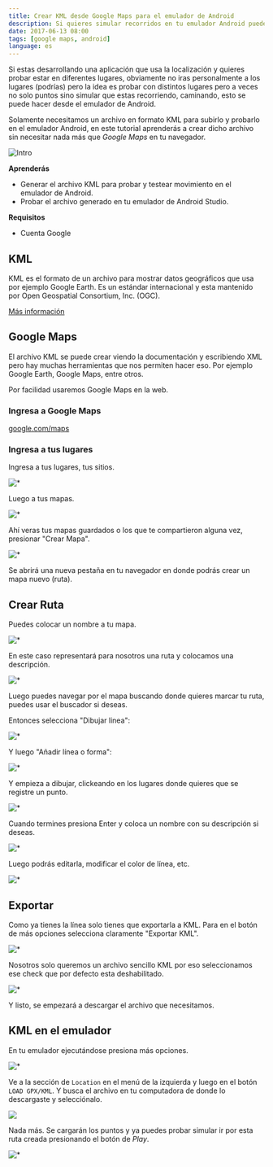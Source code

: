 ```yaml
---
title: Crear KML desde Google Maps para el emulador de Android
description: Si quieres simular recorridos en tu emulador Android puedes crear un archivo KML desde Google Maps.
date: 2017-06-13 08:00
tags: [google maps, android]
language: es
---
```


Si estas desarrollando una aplicación que usa la localización y quieres probar estar en diferentes lugares, obviamente no iras personalmente a los lugares (podrías) pero la idea es probar con distintos lugares pero a veces no solo puntos sino simular que estas recorriendo, caminando, esto se puede hacer desde el emulador de Android.

Solamente necesitamos un archivo en formato KML para subirlo y probarlo en el emulador Android, en este tutorial aprenderás a crear dicho archivo sin necesitar nada más que _Google Maps_ en tu navegador.

![Intro](https://firebasestorage.googleapis.com/v0/b/maksha-41f4f.appspot.com/o/labs%2Fcrear-kml-google-maps-emulador-android%2Femu.png?alt=media&token=9f1078e6-df73-43ee-8f65-5f64a3baa353)

__Aprenderás__

* Generar el archivo KML para probar y testear movimiento en el emulador de Android.
* Probar el archivo generado en tu emulador de Android Studio.

__Requisitos__

* Cuenta Google

## KML

KML es el formato de un archivo para mostrar datos geográficos que usa por ejemplo Google Earth. Es un estándar internacional y esta mantenido por Open Geospatial Consortium, Inc. (OGC).

[Más información](https://developers.google.com/kml/)

## Google Maps

El archivo KML se puede crear viendo la documentación y escribiendo XML pero hay muchas herramientas que nos permiten hacer eso. Por ejemplo Google Earth, Google Maps, entre otros.

Por facilidad usaremos Google Maps en la web.

### Ingresa a Google Maps

[google.com/maps](https://www.google.com/maps/)

### Ingresa a tus lugares

Ingresa a tus lugares, tus sitios.

![*](https://firebasestorage.googleapis.com/v0/b/maksha-41f4f.appspot.com/o/labs%2Fcrear-kml-google-maps-emulador-android%2Fmaps.png?alt=media&token=c86c2baf-7c64-45aa-935f-7ebbd2efc6d1)

Luego a tus mapas.

![*](https://firebasestorage.googleapis.com/v0/b/maksha-41f4f.appspot.com/o/labs%2Fcrear-kml-google-maps-emulador-android%2Fmaps2.png?alt=media&token=bd8014fd-778c-48de-ac92-4a86f69aea85)

Ahí veras tus mapas guardados o los que te compartieron alguna vez, presionar "Crear Mapa".

![*](https://firebasestorage.googleapis.com/v0/b/maksha-41f4f.appspot.com/o/labs%2Fcrear-kml-google-maps-emulador-android%2Fmaps3.png?alt=media&token=5eb9e33c-f33d-4e96-9e17-566a922753f9)

Se abrirá una nueva pestaña en tu navegador en donde podrás crear un mapa nuevo (ruta).

## Crear Ruta

Puedes colocar un nombre a tu mapa.

![*](https://firebasestorage.googleapis.com/v0/b/maksha-41f4f.appspot.com/o/labs%2Fcrear-kml-google-maps-emulador-android%2Fcrear1.png?alt=media&token=36b8eb6f-795a-4183-825a-bf894ff4078a)

En este caso representará para nosotros una ruta y colocamos una descripción.

![*](https://firebasestorage.googleapis.com/v0/b/maksha-41f4f.appspot.com/o/labs%2Fcrear-kml-google-maps-emulador-android%2Fcrear2.png?alt=media&token=94348cdf-9845-4aad-ab51-e20d9bb7df72)

Luego puedes navegar por el mapa buscando donde quieres marcar tu ruta, puedes usar el buscador si deseas.

Entonces selecciona "Dibujar linea":

![*](https://firebasestorage.googleapis.com/v0/b/maksha-41f4f.appspot.com/o/labs%2Fcrear-kml-google-maps-emulador-android%2Fcrear3.png?alt=media&token=a44a5b35-a7a5-4190-afaa-e2e50c95984d)

Y luego "Añadir línea o forma":

![*](https://firebasestorage.googleapis.com/v0/b/maksha-41f4f.appspot.com/o/labs%2Fcrear-kml-google-maps-emulador-android%2Fcrear4.png?alt=media&token=eddf9635-3a28-4977-a40d-7144670a894f)

Y empieza a dibujar, clickeando en los lugares donde quieres que se registre un punto.

![*](https://firebasestorage.googleapis.com/v0/b/maksha-41f4f.appspot.com/o/labs%2Fcrear-kml-google-maps-emulador-android%2Fcrear11.png?alt=media&token=222833ae-4d42-443a-811b-5e8c84fc01dc)

Cuando termines presiona Enter y coloca un nombre con su descripción si deseas.

![*](https://firebasestorage.googleapis.com/v0/b/maksha-41f4f.appspot.com/o/labs%2Fcrear-kml-google-maps-emulador-android%2Fcrear12.png?alt=media&token=6d6f09d2-60ab-44cc-929b-6599e9392f18)

Luego podrás editarla, modificar el color de línea, etc.

![*](https://firebasestorage.googleapis.com/v0/b/maksha-41f4f.appspot.com/o/labs%2Fcrear-kml-google-maps-emulador-android%2Fcrear13.png?alt=media&token=3c79792b-1ef7-4a3f-9236-aa4fb70c8040)

## Exportar

Como ya tienes la línea solo tienes que exportarla a KML. Para en el botón de más opciones selecciona claramente "Exportar KML".

![*](https://firebasestorage.googleapis.com/v0/b/maksha-41f4f.appspot.com/o/labs%2Fcrear-kml-google-maps-emulador-android%2Fexpo1.png?alt=media&token=3d417f49-101b-4888-955b-b9c319012b37)

Nosotros solo queremos un archivo sencillo KML por eso seleccionamos ese check que por defecto esta deshabilitado.

![*](https://firebasestorage.googleapis.com/v0/b/maksha-41f4f.appspot.com/o/labs%2Fcrear-kml-google-maps-emulador-android%2Fexpo2.png?alt=media&token=96a274f9-4476-4cfd-8792-9f22bdee7fb4)

Y listo, se empezará a descargar el archivo que necesitamos.

## KML en el emulador

En tu emulador ejecutándose presiona más opciones.

![*](https://firebasestorage.googleapis.com/v0/b/maksha-41f4f.appspot.com/o/labs%2Fcrear-kml-google-maps-emulador-android%2Femu1.png?alt=media&token=aca7ab8b-29f7-4853-a876-cf67775e2e91)

Ve a la sección de `Location` en el menú de la izquierda y luego en el botón `LOAD GPX/KML`. Y busca el archivo en tu computadora de donde lo descargaste y selecciónalo.

![](https://firebasestorage.googleapis.com/v0/b/maksha-41f4f.appspot.com/o/labs%2Fcrear-kml-google-maps-emulador-android%2Femu2.png?alt=media&token=12960267-5cd1-4b56-853c-2b749c25b5f4)

Nada más. Se cargarán los puntos y ya puedes probar simular ir por esta ruta creada presionando el botón de *Play*.

![*](https://firebasestorage.googleapis.com/v0/b/maksha-41f4f.appspot.com/o/labs%2Fcrear-kml-google-maps-emulador-android%2Femu3.png?alt=media&token=6154a4cf-3258-4136-a17f-a073752e8c17)
